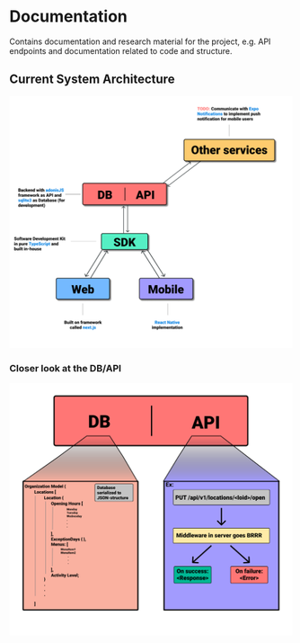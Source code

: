 # Documentation
Contains documentation and research material for the project, e.g. API endpoints
and documentation related to code and structure.

## Current System Architecture

![system design](images/current_system_arch.png)

### Closer look at the DB/API

![api backend](images/DBCloserLook.png)
